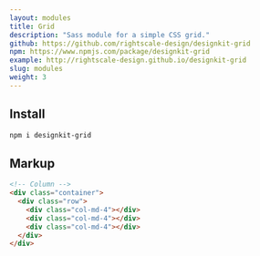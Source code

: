 ```yaml
---
layout: modules
title: Grid
description: "Sass module for a simple CSS grid."
github: https://github.com/rightscale-design/designkit-grid
npm: https://www.npmjs.com/package/designkit-grid
example: http://rightscale-design.github.io/designkit-grid
slug: modules
weight: 3
---
```


## Install

```bash
npm i designkit-grid
```

## Markup

```html
<!-- Column -->
<div class="container">
  <div class="row">
    <div class="col-md-4"></div>
    <div class="col-md-4"></div>
    <div class="col-md-4"></div>
  </div>
</div>
```
